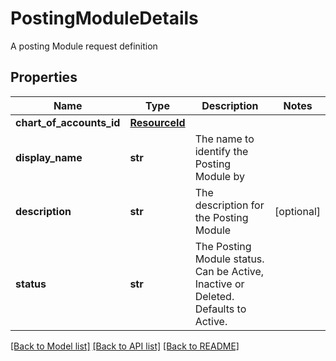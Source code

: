 # PostingModuleDetails

A posting Module request definition

## Properties
Name | Type | Description | Notes
------------ | ------------- | ------------- | -------------
**chart_of_accounts_id** | [**ResourceId**](ResourceId.md) |  | 
**display_name** | **str** | The name to identify the Posting Module by | 
**description** | **str** | The description for the Posting Module | [optional] 
**status** | **str** | The Posting Module status. Can be Active, Inactive or Deleted. Defaults to Active. | 

[[Back to Model list]](../README.md#documentation-for-models) [[Back to API list]](../README.md#documentation-for-api-endpoints) [[Back to README]](../README.md)


